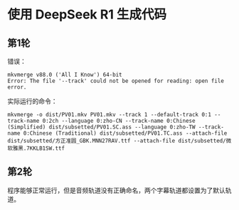 # 使用 DeepSeek R1 生成代码

## 第1轮

错误：

```
mkvmerge v88.0 ('All I Know') 64-bit
Error: The file '--track' could not be opened for reading: open file error.
```

实际运行的命令：

```
mkvmerge -o dist/PV01.mkv PV01.mkv --track 1 --default-track 0:1 --track-name 0:2ch --language 0:zho-CN --track-name 0:Chinese (Simplified) dist/subsetted/PV01.SC.ass --language 0:zho-TW --track-name 0:Chinese (Traditional) dist/subsetted/PV01.TC.ass --attach-file dist/subsetted/方正准圆_GBK.MNN27RAV.ttf --attach-file dist/subsetted/微软雅黑.7KKLB1SW.ttf
```

## 第2轮

程序能够正常运行，但是音频轨道没有正确命名，两个字幕轨道都设置为了默认轨道。
